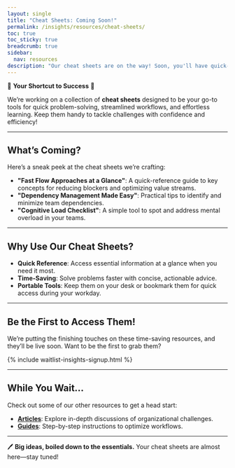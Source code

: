 ```yaml
---
layout: single
title: "Cheat Sheets: Coming Soon!"
permalink: /insights/resources/cheat-sheets/
toc: true
toc_sticky: true
breadcrumb: true
sidebar:
  nav: resources
description: "Our cheat sheets are on the way! Soon, you'll have quick-reference tools to help you tackle organizational challenges with confidence."
---
```


📝 **Your Shortcut to Success** 📝

We’re working on a collection of **cheat sheets** designed to be your go-to tools for quick problem-solving, streamlined workflows, and effortless learning. Keep them handy to tackle challenges with confidence and efficiency!

---

## What’s Coming?

Here’s a sneak peek at the cheat sheets we’re crafting:

- **"Fast Flow Approaches at a Glance"**: A quick-reference guide to key concepts for reducing blockers and optimizing value streams.
- **"Dependency Management Made Easy"**: Practical tips to identify and minimize team dependencies.
- **"Cognitive Load Checklist"**: A simple tool to spot and address mental overload in your teams.

---

## Why Use Our Cheat Sheets?

- **Quick Reference**: Access essential information at a glance when you need it most.
- **Time-Saving**: Solve problems faster with concise, actionable advice.
- **Portable Tools**: Keep them on your desk or bookmark them for quick access during your workday.

---

## Be the First to Access Them!

We’re putting the finishing touches on these time-saving resources, and they’ll be live soon. Want to be the first to grab them?

{% include waitlist-insights-signup.html %}

---

## While You Wait…

Check out some of our other resources to get a head start:

- **[Articles](/insights/articles/)**: Explore in-depth discussions of organizational challenges.
- **[Guides](/insights/resources/guides/)**: Step-by-step instructions to optimize workflows.

---

🖊️ **Big ideas, boiled down to the essentials.** Your cheat sheets are almost here—stay tuned!
